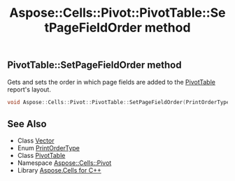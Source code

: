 ﻿---
title: Aspose::Cells::Pivot::PivotTable::SetPageFieldOrder method
linktitle: SetPageFieldOrder
second_title: Aspose.Cells for C++ API Reference
description: 'Aspose::Cells::Pivot::PivotTable::SetPageFieldOrder method. Gets and sets the order in which page fields are added to the PivotTable report''s layout in C++.'
type: docs
weight: 11800
url: /cpp/aspose.cells.pivot/pivottable/setpagefieldorder/
---
## PivotTable::SetPageFieldOrder method


Gets and sets the order in which page fields are added to the [PivotTable](../) report's layout.

```cpp
void Aspose::Cells::Pivot::PivotTable::SetPageFieldOrder(PrintOrderType value)
```

## See Also

* Class [Vector](../../../aspose.cells/vector/)
* Enum [PrintOrderType](../../../aspose.cells/printordertype/)
* Class [PivotTable](../)
* Namespace [Aspose::Cells::Pivot](../../)
* Library [Aspose.Cells for C++](../../../)
